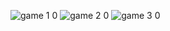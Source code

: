 ![game 1 0](https://github.com/user-attachments/assets/867f109a-8299-49dc-8536-bcc44faaec18)
![game 2 0](https://github.com/user-attachments/assets/5115731b-fbc4-4e39-ad85-1d3661b43912)
![game 3 0](https://github.com/user-attachments/assets/20032192-0063-4a56-8279-c2f2551bf940)
